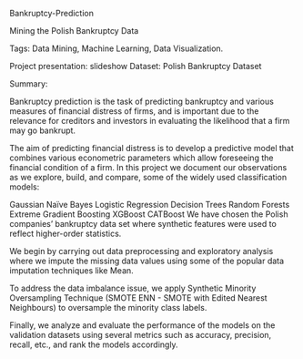 Bankruptcy-Prediction

Mining the Polish Bankruptcy Data

Tags: Data Mining, Machine Learning, Data Visualization.

Project presentation: slideshow
Dataset: Polish Bankruptcy Dataset

Summary:

Bankruptcy prediction is the task of predicting bankruptcy and various measures of financial distress of firms, and is important due to the relevance for creditors and investors in evaluating the likelihood that a firm may go bankrupt.

The aim of predicting financial distress is to develop a predictive model that combines various econometric parameters which allow foreseeing the financial condition of a firm. In this project we document our observations as we explore, build, and compare, some of the widely used classification models:

Gaussian Naïve Bayes
Logistic Regression
Decision Trees
Random Forests
Extreme Gradient Boosting
XGBoost
CATBoost
We have chosen the Polish companies’ bankruptcy data set where synthetic features were used to reflect higher-order statistics.

We begin by carrying out data preprocessing and exploratory analysis where we impute the missing data values using some of the popular data imputation techniques like Mean.

To address the data imbalance issue, we apply Synthetic Minority Oversampling Technique (SMOTE ENN - SMOTE with Edited Nearest Neighbours) to oversample the minority class labels.

Finally, we analyze and evaluate the performance of the models on the validation datasets using several metrics such as accuracy, precision, recall, etc., and rank the models accordingly.
